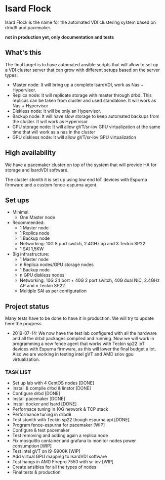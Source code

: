 # Isard Flock

Isard Flock is the name for the automated VDI clustering system based on drbd9 and pacemaker.

**not in production yet, only documentation and tests**

## What's this

The final target is to have automated ansible scripts that will allow to set up a VDI cluster server that can grow with different setups based on the server types:

- Master node: It will bring up a complete IsardVDI, work as Nas + Hypervisor.
- Replica node: It will replicate storage with master through drbd. This replicas can be taken from cluster and used standalone. It will work as Nas + Hypervisor
- Diskless node: It will be only an Hypervisor.
- Backup node: It will have slow storage to keep automated backups from the cluster. It will work as Hypervisor
- GPU storage node: It will allow gVT/sr-iov GPU virtualization at the same time that will work as a nas in the cluster
- GPU diskless node: It will allow gVT/sr-iov GPU virtualization

## High availability

We have a pacemaker cluster on top of the system that will provide HA for storage and IsardVDI software.

The cluster stonith it is set up using low end IoT devices with Espurna firmware and a custom fence-espurna agent.

## Set ups

- Minimal:
  - One Master node
- Recommended:
  - 1 Master node
  - 1 Replica node
  - 1 Backup node
  - Networking: 10G 8 port switch, 2.4GHz ap and 3 Teckin SP22
  - 1 SAI 1,5KW
- Big infrastructure:
  - 1 Master node
  - n Replica nodes/GPU storage nodes
  - 1 Backup node
  - n GPU diskless nodes
  - Networking: 10G 24 port + 40G 2 port switch, 40G dual NIC, 2.4GHz AP and n Teckin SP22
  - Multiple SAI as per configuration
  
## Project status

Many tests have to be done to have it in production. We will try to update here the progress. 

- 2019-07-14: We now have the test lab configured with all the hardware and all the drbd packages compiled and running. Now we will work in programming a new fence agent that works with Teckin sp22 IoT devices with Espurna firmware, as this will lower the final budget a lot. Also we are working in testing intel gVT and AMD sriov gpu virtualization.

### TASK LIST

- Set up lab with 4 CentOS nodes [DONE]
- Install & compile drbd & linstor [DONE]
- Configure drbd [DONE]
- Install pacemaker [DONE]
- Install docker and Isard [DONE]
- Performace tuning in 10G network & TCP stack
- Performance tuning in drbd9
- Test stonith with Teckin sp22 though espurna api [DONE]
- Program fence-espurna for pacemaker [WIP]
- Configure & test pacemaker
- Test removing and adding again a replica node
- Fix mosquitto container and grafana to monitor nodes power consumption [WIP]
- Test intel gVT on i9-9900K [WIP]
- Add virtual GPU mapping to IsardVDI software
- Test hangs in AMD Firepro 7550 with sr-iov [WIP]
- Create ansibles for all the types of nodes
- Final tests & production

